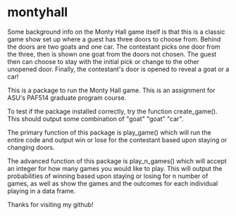 # montyhall
Some background info on the Monty Hall game itself is that this is a classic game show set up where a guest
has three doors to choose from. Behind the doors are two goats and one car. The contestant picks one door from
the three, then is shown one goat from the doors not chosen. The guest then can choose to stay with the initial
pick or change to the other unopened door. Finally, the contestant's door is opened to reveal a goat or a car!

This is a package to run the Monty Hall game. This is an assignment for ASU's PAF514 graduate program course. 

To test if the package installed correctly, try the function create_game(). This should output some combination of
"goat" "goat" "car". 

The primary function of this package is play_game() which will run the entire code and output win or lose for
the contestant based upon staying or changing doors.

The advanced function of this package is play_n_games() which will accept an integer for how many games you
would like to play. This will output the probabilities of winning based upon staying or losing for n number
of games, as well as show the games and the outcomes for each individual playing in a data frame.

Thanks for visiting my github! 
